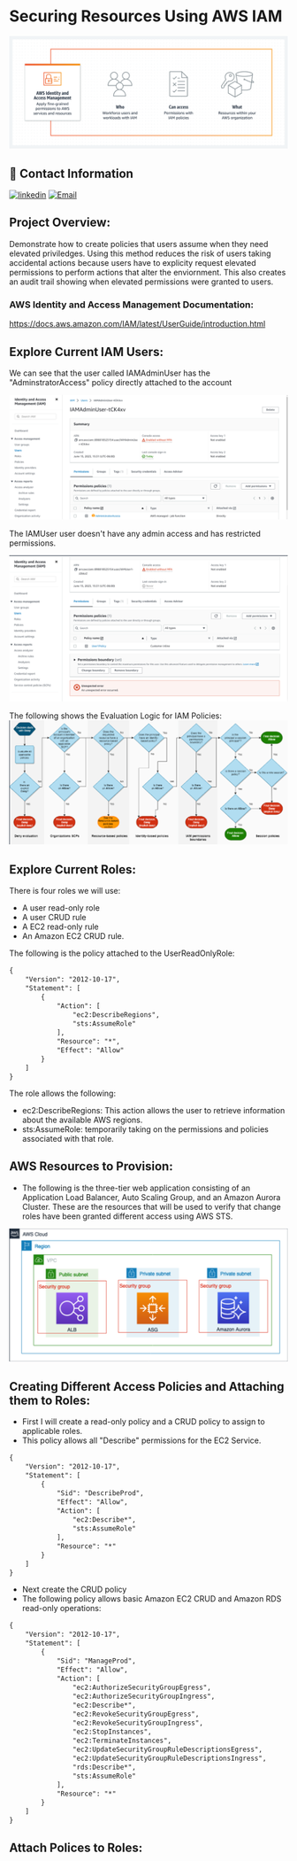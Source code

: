 # Securing Resources Using AWS IAM

![ScreenShot](https://github.com/NavarroAlexKU/Securing-Resources-Using-AWS-IAM/blob/main/AWS%20Workflow.png?raw=true)

## 🔗 Contact Information
[![linkedin](https://img.shields.io/badge/linkedin-0A66C2?style=for-the-badge&logo=linkedin&logoColor=white)](https://www.linkedin.com/in/alexnavarro2/)
[![Email](https://img.shields.io/badge/Gmail-D14836?style=for-the-badge&logo=gmail&logoColor=white)](https://mail.google.com/mail/u/0/#inbox?compose=GTvVlcSBpRjxKKJtxTLNxwpsKvpfbRSRnRLcTQRMZLcKCNfrJjXfcNNKPmstkbHJpzHGNZnHvhCph)

## Project Overview:
Demonstrate how to create policies that users assume when they need elevated priviledges. Using this method reduces the risk of users taking accidental actions because users have to explicity request elevated permissions to perform actions that alter the enviornment. This also creates an audit trail showing when elevated permissions were granted to users.

### AWS Identity and Access Management Documentation:
https://docs.aws.amazon.com/IAM/latest/UserGuide/introduction.html

## Explore Current IAM Users:
We can see that the user called IAMAdminUser has the "AdminstratorAccess" policy directly attached to the account

![Alt text](image.png)

The IAMUser user doesn't have any admin access and has restricted permissions.

![Alt text](image-1.png)

The following shows the Evaluation Logic for IAM Policies:
![Alt text](image-2.png)

## Explore Current Roles:
There is four roles we will use:
* A user read-only role
* A user CRUD rule
* A EC2 read-only rule
* An Amazon EC2 CRUD rule.

The following is the policy attached to the UserReadOnlyRole:
```
{
    "Version": "2012-10-17",
    "Statement": [
        {
            "Action": [
                "ec2:DescribeRegions",
                "sts:AssumeRole"
            ],
            "Resource": "*",
            "Effect": "Allow"
        }
    ]
}
```
The role allows the following:
* ec2:DescribeRegions: This action allows the user to retrieve information about the available AWS regions.
* sts:AssumeRole: temporarily taking on the permissions and policies associated with that role. 

## AWS Resources to Provision:
* The following is the three-tier web application consisting of an Application Load Balancer, Auto Scaling Group, and an Amazon Aurora Cluster. These are the resources that will be used to verify that change roles have been granted different access using AWS STS.

![Alt text](image-3.png)

## Creating Different Access Policies and Attaching them to Roles:
* First I will create a read-only policy and a CRUD policy to assign to applicable roles.
* This policy allows all "Describe" permissions for the EC2 Service.
```
{
    "Version": "2012-10-17",
    "Statement": [
        {
            "Sid": "DescribeProd",
            "Effect": "Allow",
            "Action": [
                "ec2:Describe*",
                "sts:AssumeRole"
            ],
            "Resource": "*"
        }
    ]
}
```
* Next create the CRUD policy
* The following policy allows basic Amazon EC2 CRUD and Amazon RDS read-only operations:
```
{
    "Version": "2012-10-17",
    "Statement": [
        {
            "Sid": "ManageProd",
            "Effect": "Allow",
            "Action": [
                "ec2:AuthorizeSecurityGroupEgress",
                "ec2:AuthorizeSecurityGroupIngress",
                "ec2:Describe*",
                "ec2:RevokeSecurityGroupEgress",
                "ec2:RevokeSecurityGroupIngress",
                "ec2:StopInstances",
                "ec2:TerminateInstances",
                "ec2:UpdateSecurityGroupRuleDescriptionsEgress",
                "ec2:UpdateSecurityGroupRuleDescriptionsIngress",
                "rds:Describe*",
                "sts:AssumeRole"
            ],
            "Resource": "*"
        }
    ]
}
```

## Attach Polices to Roles:
